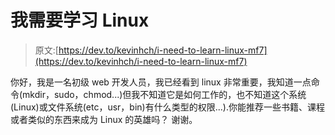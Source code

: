 # 我需要学习 Linux

> 原文:[https://dev.to/kevinhch/i-need-to-learn-linux-mf7](https://dev.to/kevinhch/i-need-to-learn-linux-mf7)

你好，我是一名初级 web 开发人员，我已经看到 linux 非常重要，我知道一点命令(mkdir，sudo，chmod...)但我不知道它是如何工作的，也不知道这个系统(Linux)或文件系统(etc，usr，bin)有什么类型的权限...).你能推荐一些书籍、课程或者类似的东西来成为 Linux 的英雄吗？
谢谢。